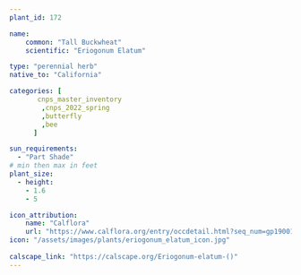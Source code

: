 ```yaml
---
plant_id: 172 

name: 
    common: "Tall Buckwheat"  
    scientific: "Eriogonum Elatum"     

type: "perennial herb"
native_to: "California"

categories: [
       cnps_master_inventory
        ,cnps_2022_spring
        ,butterfly
        ,bee
      ]

sun_requirements:
  - "Part Shade"
# min then max in feet
plant_size:
  - height: 
    - 1.6 
    - 5

icon_attribution: 
    name: "Calflora"
    url: "https://www.calflora.org/entry/occdetail.html?seq_num=gp19001"
icon: "/assets/images/plants/eriogonum_elatum_icon.jpg"
 
calscape_link: "https://calscape.org/Eriogonum-elatum-()"
---
```

